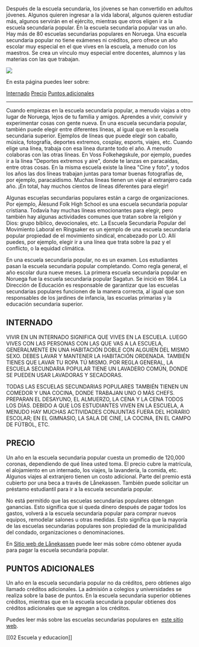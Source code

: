 Después de la escuela secundaria, los jóvenes se han convertido en adultos jóvenes. Algunos quieren ingresar a la vida laboral, algunos quieren estudiar más, algunos servirán en el ejército, mientras que otros eligen ir a la escuela secundaria popular. En la escuela secundaria popular vas un año. Hay más de 80 escuelas secundarias populares en Noruega. Una escuela secundaria popular no tiene exámenes ni créditos, pero ofrece un año escolar muy especial en el que vives en la escuela, a menudo con los maestros. Se crea un vínculo muy especial entre docentes, alumnos y las materias con las que trabajan.

![](https://cdn.kursoria.no/pensum/elements/-_dcfvgb.jpg)

   

En esta página puedes leer sobre:

[Internado](#Internado)
[ Precio](#Precio)
[Puntos adicionales](#puntos-adicionales)

---

Cuando empiezas en la escuela secundaria popular, a menudo viajas a otro lugar de Noruega, lejos de tu familia y amigos. Aprendes a vivir, convivir y experimentar cosas con gente nueva. En una escuela secundaria popular, también puede elegir entre diferentes líneas, al igual que en la escuela secundaria superior. Ejemplos de líneas que puede elegir son caballo, música, fotografía, deportes extremos, cosplay, esports, viajes, etc. Cuando elige una línea, trabaja con esa línea durante todo el año. A menudo colaboras con las otras líneas. En Voss Folkehøgskule, por ejemplo, puedes ir a la línea "Deportes extremos y aire", donde te lanzas en paracaídas, entre otras cosas. En la misma escuela existe la línea "Cine y foto", y todos los años las dos líneas trabajan juntas para tomar buenas fotografías de, por ejemplo, paracaidismo. Muchas líneas tienen un viaje al extranjero cada año. ¡En total, hay muchos cientos de líneas diferentes para elegir!

Algunas escuelas secundarias populares están a cargo de organizaciones. Por ejemplo, Ålesund Folk High School es una escuela secundaria popular cristiana. Todavía hay muchas líneas emocionantes para elegir, pero también hay algunas actividades comunes que tratan sobre la religión y Dios: grupo bíblico, devocionales, etc. La Escuela Secundaria Popular del Movimiento Laboral en Ringsaker es un ejemplo de una escuela secundaria popular propiedad de el movimiento sindical, encabezado por LO. Allí puedes, por ejemplo, elegir ir a una línea que trata sobre la paz y el conflicto, o la equidad climática.

En una escuela secundaria popular, no es un examen. Los estudiantes pasan la escuela secundaria popular completando. Como regla general, el año escolar dura nueve meses. La primera escuela secundaria popular en Noruega fue la escuela secundaria popular Sagatun. Se inició en 1864. La Dirección de Educación es responsable de garantizar que las escuelas secundarias populares funcionen de la manera correcta, al igual que son responsables de los jardines de infancia, las escuelas primarias y la educación secundaria superior.

## INTERNADO

VIVIR EN UN INTERNADO SIGNIFICA QUE VIVES EN LA ESCUELA. LUEGO VIVES CON LAS PERSONAS CON LAS QUE VAS A LA ESCUELA, GENERALMENTE EN UNA HABITACIÓN DOBLE CON ALGUIEN DEL MISMO SEXO. DEBES LAVAR Y MANTENER LA HABITACIÓN ORDENADA. TAMBIÉN TIENES QUE LAVAR TU ROPA TÚ MISMO. POR REGLA GENERAL, LA ESCUELA SECUNDARIA POPULAR TIENE UN LAVADERO COMÚN, DONDE SE PUEDEN USAR LAVADORAS Y SECADORAS.

TODAS LAS ESCUELAS SECUNDARIAS POPULARES TAMBIÉN TIENEN UN COMEDOR Y UNA COCINA, DONDE TRABAJAN UNO O MÁS CHEFS. PREPARAN EL DESAYUNO, EL ALMUERZO, LA CENA Y LA CENA TODOS LOS DÍAS. DEBIDO A QUE LOS ESTUDIANTES VIVEN EN LA ESCUELA, A MENUDO HAY MUCHAS ACTIVIDADES CONJUNTAS FUERA DEL HORARIO ESCOLAR; EN EL GIMNASIO, LA SALA DE CINE, LA COCINA, EN EL CAMPO DE FÚTBOL, ​​ETC.

## PRECIO

Un año en la escuela secundaria popular cuesta un promedio de 120,000 coronas, dependiendo de qué línea usted toma. El precio cubre la matrícula, el alojamiento en un internado, los viajes, la lavandería, la comida, etc. Algunos viajes al extranjero tienen un costo adicional. Parte del premio está cubierto por una beca a través de Lånekassen. También puede solicitar un préstamo estudiantil para ir a la escuela secundaria popular.

No está permitido que las escuelas secundarias populares obtengan ganancias. Esto significa que si queda dinero después de pagar todos los gastos, volverá a la escuela secundaria popular para comprar nuevos equipos, remodelar salones u otras medidas. Esto significa que la mayoría de las escuelas secundarias populares son propiedad de la municipalidad del condado, organizaciones o denominaciones.

En [Sitio web de Lånekassen](https://lanekassen.no/nb-NO/stipend-og-lan/norge%20/folkehogskole/) puede leer más sobre cómo obtener ayuda para pagar la escuela secundaria popular.

## PUNTOS ADICIONALES

Un año en la escuela secundaria popular no da créditos, pero obtienes algo llamado créditos adicionales. La admisión a colegios y universidades se realiza sobre la base de puntos. En la escuela secundaria superior obtienes créditos, mientras que en la escuela secundaria popular obtienes dos créditos adicionales que se agregan a los créditos.

Puedes leer más sobre las escuelas secundarias populares en 
[este sitio web](https://%20www.folkehogskole.no/).

[[02 Escuela y educacion]]